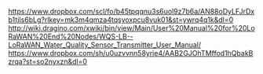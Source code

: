 https://www.dropbox.com/scl/fo/b45tpqqnu3s6uol9z7b6a/AN88oDyLFJrDxb1tjIs6bLg?rlkey=mk3m4qmza4tqsyoxpcu8vuk01&st=ywrq4q1k&dl=0
http://wiki.dragino.com/xwiki/bin/view/Main/User%20Manual%20for%20LoRaWAN%20End%20Nodes/WQS-LB--LoRaWAN_Water_Quality_Sensor_Transmitter_User_Manual/
https://www.dropbox.com/sh/u0uzvvnn58yrie4/AAB2GJOhTMffod1hQbakBzrqa?st=so2nyxzn&dl=0
